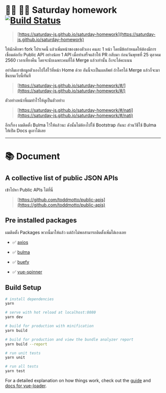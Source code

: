 # 👩‍💻 👨‍💻 Saturday homework [![Build Status](https://travis-ci.org/saturday-js/saturday-homework.svg?branch=master)](https://travis-ci.org/saturday-js/saturday-homework)

> [https://saturday-js.github.io/saturday-homework](https://saturday-js.github.io/saturday-homework)

ให้นักศึกษา fork โปรเจคนี้ แล้วเพิ่มหน้าของของตัวเอง คนละ 1 หน้า
โดยมีข้อกำหนดให้ต้องมีการเชื่อมต่อกับ Public API อย่างน้อย 1 API 
เมื่อทำเสร็จแล้วให้ PR กลับมา ก่อนวันพุทธที่ 25 ตุลาคม 2560
เวลาเที่ยงคืน โดยจะนับเฉพาะคนที่ได้ Merge แล้วเท่านั้น ถึงจะได้คะแนน

อย่าลืมเอาข้อมูลตัวเองไปใส่ไว้ที่หน้า Home ด้วย
อันนี้จะเป็นผลลัพท์ ถ้าใครได้ Merge แล้วก็จะมาขึ้นบนเว็บนี้ทันที

> [https://saturday-js.github.io/saturday-homework/#/](https://saturday-js.github.io/saturday-homework/#/)

ตัวอย่างหน้าที่ผมทำไว้ให้ดูเป็นตัวอย่าง

> [https://saturday-js.github.io/saturday-homework/#/nati](https://saturday-js.github.io/saturday-homework/#/nati)

อีกเรื่อง ผมติดตั้ง Bulma ไว้ให้แล้วนะ ดังนั้นไม่ต้องไปใช้ Bootstrap กันนะ ส่วนวิธีใช้ Bulma ให้เปิด Docs ดูเอาได้เลย

***

# 📚 Document

## A collective list of public JSON APIs

เข้าไปหา Public APIs ได้ที่นี่

> [https://github.com/toddmotto/public-apis](https://github.com/toddmotto/public-apis)

## Pre installed packages

ผมติดตั้ง Packages พวกนี้มาให้แล้ว แต่ถ้าไม่พอสามารถติดตั้งเพิ่มได้เองเลย

* ✅ [axios](https://github.com/axios/axios)

* ✅ [bulma](https://bulma.io/)

* ✅ [buefy](https://buefy.github.io/#/)

* ✅ [vue-spinner](https://github.com/greyby/vue-spinner)

## Build Setup

``` bash
# install dependencies
yarn

# serve with hot reload at localhost:8080
yarn dev

# build for production with minification
yarn build

# build for production and view the bundle analyzer report
yarn build --report

# run unit tests
yarn unit

# run all tests
yarn test
```

For a detailed explanation on how things work, check out the [guide](http://vuejs-templates.github.io/webpack/) and [docs for vue-loader](http://vuejs.github.io/vue-loader).
